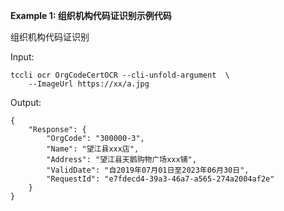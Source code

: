 **Example 1: 组织机构代码证识别示例代码**

组织机构代码证识别

Input: 

```
tccli ocr OrgCodeCertOCR --cli-unfold-argument  \
    --ImageUrl https://xx/a.jpg 
```

Output: 
```
{
    "Response": {
        "OrgCode": "300000-3",
        "Name": "望江县xxx店",
        "Address": "望江县天鹅购物广场xxx铺",
        "ValidDate": "自2019年07月01日至2023年06月30日",
        "RequestId": "e7fdecd4-39a3-46a7-a565-274a2004af2e"
    }
}
```

